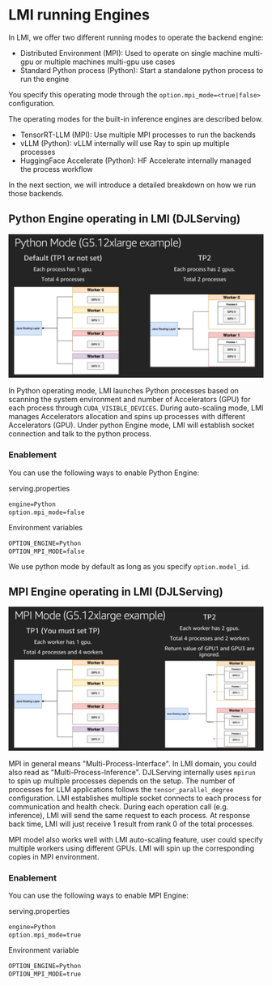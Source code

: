 # LMI running Engines

In LMI, we offer two different running modes to operate the backend engine:

- Distributed Environment (MPI): Used to operate on single machine multi-gpu or multiple machines multi-gpu use cases
- Standard Python process (Python): Start a standalone python process to run the engine

You specify this operating mode through the `option.mpi_mode=<true|false>` configuration.

The operating modes for the built-in inference engines are described below.

- TensorRT-LLM (MPI): Use multiple MPI processes to run the backends
- vLLM (Python): vLLM internally will use Ray to spin up multiple processes
- HuggingFace Accelerate (Python): HF Accelerate internally managed the process workflow


In the next section, we will introduce a detailed breakdown on how we run those backends.

## Python Engine operating in LMI (DJLServing)

![python image](../imgs/python_mode.jpg)

In Python operating mode, LMI launches Python processes based on scanning
the system environment and number of Accelerators (GPU) for each process through `CUDA_VISIBLE_DEVICES`. During auto-scaling mode,
LMI manages Accelerators allocation and spins up processes with different Accelerators (GPU).
Under python Engine mode, LMI will establish socket connection and talk to the python process.

### Enablement

You can use the following ways to enable Python Engine:

serving.properties

```
engine=Python
option.mpi_mode=false
```

Environment variables

```
OPTION_ENGINE=Python
OPTION_MPI_MODE=false
```

We use python mode by default as long as you specify `option.model_id`.

## MPI Engine operating in LMI (DJLServing)

![mpi image](../imgs/mpi_mode.jpg)

MPI in general means "Multi-Process-Interface". In LMI domain, you could also read as "Multi-Process-Inference".
DJLServing internally uses `mpirun` to spin up multiple processes depends on the setup.
The number of processes for LLM applications follows the `tensor_parallel_degree` configuration. 
LMI establishes multiple socket connects to each process for communication and health check.
During each operation call (e.g. inference), LMI will send the same request to each process. At response back time, 
LMI will just receive 1 result from rank 0 of the total processes.

MPI model also works well with LMI auto-scaling feature, user could specify multiple workers using different GPUs.
LMI will spin up the corresponding copies in MPI environment.

### Enablement

You can use the following ways to enable MPI Engine:

serving.properties

```
engine=Python
option.mpi_mode=true
```

Environment variable

```
OPTION_ENGINE=Python
OPTION_MPI_MODE=true
```

